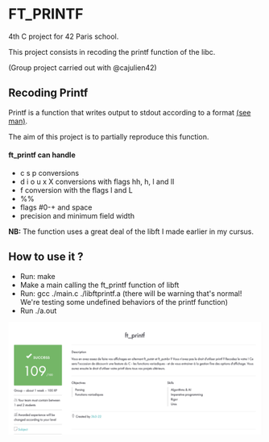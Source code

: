 # FT_PRINTF

4th C project for 42 Paris school.

This project consists in recoding the printf function of the libc.

(Group project carried out with @cajulien42)

## Recoding Printf

Printf is a function that writes output to stdout according to a format [(see man)](https://linux.die.net/man/3/printf).

The aim of this project is to partially reproduce this function.

#### ft_printf can handle 
<ul>
<li>c s p conversions</li>
<li>d i o u x X conversions with flags hh, h, l and ll</li>
<li>f conversion with the flags l and L</li>
<li>%%</li>
<li>flags #0-+ and space</li>
<li>precision and minimum field width</li>
</ul>

<b>NB:</b> The function uses a great deal of the libft I made earlier in my cursus.

## How to use it ?

<ul>
<li>Run: make</li>
<li>Make a main calling the ft_printf function of libft </li>
<li>Run: gcc ./main.c ./libftprintf.a (there will be warning that's normal! We're testing some undefined behaviors of the printf function)</li>
<li>Run ./a.out</li>
</ul>

![Grade](./grade.png?raw=true "grade")
